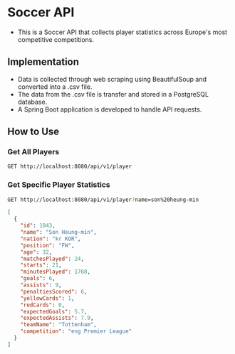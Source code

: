 # Soccer API

* This is a Soccer API that collects player statistics across Europe's most competitive competitions.

## Implementation
* Data is collected through web scraping using BeautifulSoup and converted into a .csv file.
* The data from the .csv file is transfer and stored in a PostgreSQL database.
* A Spring Boot application is developed to handle API requests.

## How to Use

### Get All Players
```bash
GET http://localhost:8080/api/v1/player
``` 

### Get Specific Player Statistics
```bash
GET http://localhost:8080/api/v1/player?name=son%20heung-min
```

```json
[
  {
    "id": 1043,
    "name": "Son Heung-min",
    "nation": "kr KOR",
    "position": "FW",
    "age": 32,
    "matchesPlayed": 24,
    "starts": 21,
    "minutesPlayed": 1768,
    "goals": 6,
    "assists": 9,
    "penaltiesScored": 6,
    "yellowCards": 1,
    "redCards": 0,
    "expectedGoals": 5.7,
    "expectedAssists": 7.9,
    "teamName": "Tottenham",
    "competition": "eng Premier League"
  }
]
```





